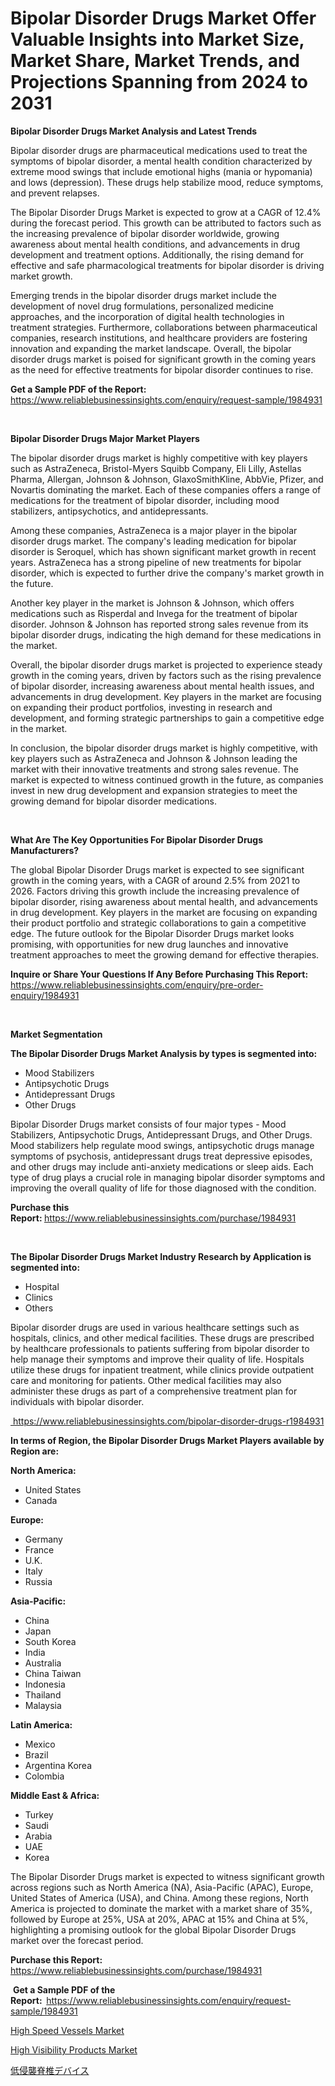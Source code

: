 <p><h1>Bipolar Disorder Drugs Market Offer Valuable Insights into Market Size, Market Share, Market Trends, and Projections Spanning from 2024 to 2031</h1></p><p><strong>Bipolar Disorder Drugs Market Analysis and Latest Trends</strong></p>
<p><p>Bipolar disorder drugs are pharmaceutical medications used to treat the symptoms of bipolar disorder, a mental health condition characterized by extreme mood swings that include emotional highs (mania or hypomania) and lows (depression). These drugs help stabilize mood, reduce symptoms, and prevent relapses.</p><p>The Bipolar Disorder Drugs Market is expected to grow at a CAGR of 12.4% during the forecast period. This growth can be attributed to factors such as the increasing prevalence of bipolar disorder worldwide, growing awareness about mental health conditions, and advancements in drug development and treatment options. Additionally, the rising demand for effective and safe pharmacological treatments for bipolar disorder is driving market growth.</p><p>Emerging trends in the bipolar disorder drugs market include the development of novel drug formulations, personalized medicine approaches, and the incorporation of digital health technologies in treatment strategies. Furthermore, collaborations between pharmaceutical companies, research institutions, and healthcare providers are fostering innovation and expanding the market landscape. Overall, the bipolar disorder drugs market is poised for significant growth in the coming years as the need for effective treatments for bipolar disorder continues to rise.</p></p>
<p><strong>Get a Sample PDF of the Report:&nbsp;</strong> <a href="https://www.reliablebusinessinsights.com/enquiry/request-sample/1984931">https://www.reliablebusinessinsights.com/enquiry/request-sample/1984931</a></p>
<p>&nbsp;</p>
<p><strong>Bipolar Disorder Drugs Major Market Players</strong></p>
<p><p>The bipolar disorder drugs market is highly competitive with key players such as AstraZeneca, Bristol-Myers Squibb Company, Eli Lilly, Astellas Pharma, Allergan, Johnson & Johnson, GlaxoSmithKline, AbbVie, Pfizer, and Novartis dominating the market. Each of these companies offers a range of medications for the treatment of bipolar disorder, including mood stabilizers, antipsychotics, and antidepressants.</p><p>Among these companies, AstraZeneca is a major player in the bipolar disorder drugs market. The company's leading medication for bipolar disorder is Seroquel, which has shown significant market growth in recent years. AstraZeneca has a strong pipeline of new treatments for bipolar disorder, which is expected to further drive the company's market growth in the future.</p><p>Another key player in the market is Johnson & Johnson, which offers medications such as Risperdal and Invega for the treatment of bipolar disorder. Johnson & Johnson has reported strong sales revenue from its bipolar disorder drugs, indicating the high demand for these medications in the market.</p><p>Overall, the bipolar disorder drugs market is projected to experience steady growth in the coming years, driven by factors such as the rising prevalence of bipolar disorder, increasing awareness about mental health issues, and advancements in drug development. Key players in the market are focusing on expanding their product portfolios, investing in research and development, and forming strategic partnerships to gain a competitive edge in the market.</p><p>In conclusion, the bipolar disorder drugs market is highly competitive, with key players such as AstraZeneca and Johnson & Johnson leading the market with their innovative treatments and strong sales revenue. The market is expected to witness continued growth in the future, as companies invest in new drug development and expansion strategies to meet the growing demand for bipolar disorder medications.</p></p>
<p>&nbsp;</p>
<p><strong>What Are The Key Opportunities For Bipolar Disorder Drugs Manufacturers?</strong></p>
<p><p>The global Bipolar Disorder Drugs market is expected to see significant growth in the coming years, with a CAGR of around 2.5% from 2021 to 2026. Factors driving this growth include the increasing prevalence of bipolar disorder, rising awareness about mental health, and advancements in drug development. Key players in the market are focusing on expanding their product portfolio and strategic collaborations to gain a competitive edge. The future outlook for the Bipolar Disorder Drugs market looks promising, with opportunities for new drug launches and innovative treatment approaches to meet the growing demand for effective therapies.</p></p>
<p><strong>Inquire or Share Your Questions If Any Before Purchasing This Report:</strong> <a href="https://www.reliablebusinessinsights.com/enquiry/pre-order-enquiry/1984931">https://www.reliablebusinessinsights.com/enquiry/pre-order-enquiry/1984931</a></p>
<p>&nbsp;</p>
<p><strong>Market Segmentation</strong></p>
<p><strong>The Bipolar Disorder Drugs Market Analysis by types is segmented into:</strong></p>
<p><ul><li>Mood Stabilizers</li><li>Antipsychotic Drugs</li><li>Antidepressant Drugs</li><li>Other Drugs</li></ul></p>
<p><p>Bipolar Disorder Drugs market consists of four major types - Mood Stabilizers, Antipsychotic Drugs, Antidepressant Drugs, and Other Drugs. Mood stabilizers help regulate mood swings, antipsychotic drugs manage symptoms of psychosis, antidepressant drugs treat depressive episodes, and other drugs may include anti-anxiety medications or sleep aids. Each type of drug plays a crucial role in managing bipolar disorder symptoms and improving the overall quality of life for those diagnosed with the condition.</p></p>
<p><strong>Purchase this Report:&nbsp;</strong><a href="https://www.reliablebusinessinsights.com/purchase/1984931">https://www.reliablebusinessinsights.com/purchase/1984931</a></p>
<p>&nbsp;</p>
<p><strong>The Bipolar Disorder Drugs Market Industry Research by Application is segmented into:</strong></p>
<p><ul><li>Hospital</li><li>Clinics</li><li>Others</li></ul></p>
<p><p>Bipolar disorder drugs are used in various healthcare settings such as hospitals, clinics, and other medical facilities. These drugs are prescribed by healthcare professionals to patients suffering from bipolar disorder to help manage their symptoms and improve their quality of life. Hospitals utilize these drugs for inpatient treatment, while clinics provide outpatient care and monitoring for patients. Other medical facilities may also administer these drugs as part of a comprehensive treatment plan for individuals with bipolar disorder.</p></p>
<p><a href="https://www.reliablebusinessinsights.com/bipolar-disorder-drugs-r1984931">&nbsp;https://www.reliablebusinessinsights.com/bipolar-disorder-drugs-r1984931</a></p>
<p><strong>In terms of Region, the Bipolar Disorder Drugs Market Players available by Region are:</strong></p>
<p>
    <p> <strong> North America: </strong>
        <ul>
            <li>United States</li>
            <li>Canada</li>
        </ul>
        </p> 
    <p> <strong> Europe: </strong>
        <ul>
            <li>Germany</li>
            <li>France</li>
            <li>U.K.</li>
            <li>Italy</li>
            <li>Russia</li>
        </ul>
        </p> 
    <p> <strong> Asia-Pacific: </strong>
        <ul>
            <li>China</li>
            <li>Japan</li>
            <li>South Korea</li>
            <li>India</li>
            <li>Australia</li>
            <li>China Taiwan</li>
            <li>Indonesia</li>
            <li>Thailand</li>
            <li>Malaysia</li>
        </ul>
        </p> 
    <p> <strong> Latin America: </strong>
        <ul>
            <li>Mexico</li>
            <li>Brazil</li>
            <li>Argentina Korea</li>
            <li>Colombia</li>
        </ul>
        </p> 
    <p> <strong> Middle East & Africa: </strong>
        <ul>
            <li>Turkey</li>
            <li>Saudi</li>
            <li>Arabia</li>
            <li>UAE</li>
            <li>Korea</li>
        </ul>
    </p>
    </p>
<p><p>The Bipolar Disorder Drugs market is expected to witness significant growth across regions such as North America (NA), Asia-Pacific (APAC), Europe, United States of America (USA), and China. Among these regions, North America is projected to dominate the market with a market share of 35%, followed by Europe at 25%, USA at 20%, APAC at 15% and China at 5%, highlighting a promising outlook for the global Bipolar Disorder Drugs market over the forecast period.</p></p>
<p><strong>Purchase this Report: </strong><a href="https://www.reliablebusinessinsights.com/purchase/1984931">https://www.reliablebusinessinsights.com/purchase/1984931</a></p>
<p>&nbsp;<strong>Get a Sample PDF of the Report:&nbsp;&nbsp;</strong><a href="https://www.reliablebusinessinsights.com/enquiry/request-sample/1984931">https://www.reliablebusinessinsights.com/enquiry/request-sample/1984931</a></p>
<p><strong></strong></p>
<p><p><a href="https://github.com/amapolalg/Market-Research-Report-List-1/blob/main/high-speed-vessels-market.md">High Speed Vessels Market</a></p><p><a href="https://github.com/kumertitash/Market-Research-Report-List-1/blob/main/high-visibility-products-market.md">High Visibility Products Market</a></p><p><a href="https://github.com/FredaJerde/Market-Research-Report-List-1/blob/main/2684718178225.md">低侵襲脊椎デバイス</a></p></p>